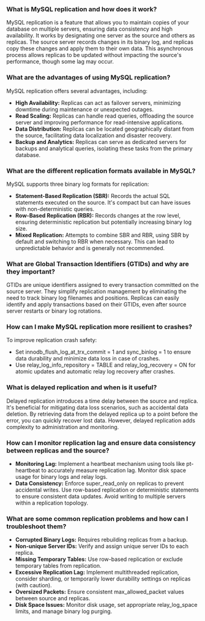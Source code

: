 
### What is MySQL replication and how does it work?

MySQL replication is a feature that allows you to maintain copies of your database on multiple servers, ensuring data consistency and high availability. It works by designating one server as the source and others as replicas. The source server records changes in its binary log, and replicas copy these changes and apply them to their own data. This asynchronous process allows replicas to be updated without impacting the source's performance, though some lag may occur.

### What are the advantages of using MySQL replication?

MySQL replication offers several advantages, including:

- **High Availability:** Replicas can act as failover servers, minimizing downtime during maintenance or unexpected outages.
- **Read Scaling:** Replicas can handle read queries, offloading the source server and improving performance for read-intensive applications.
- **Data Distribution:** Replicas can be located geographically distant from the source, facilitating data localization and disaster recovery.
- **Backup and Analytics:** Replicas can serve as dedicated servers for backups and analytical queries, isolating these tasks from the primary database.

### What are the different replication formats available in MySQL?

MySQL supports three binary log formats for replication:

- **Statement-Based Replication (SBR):** Records the actual SQL statements executed on the source. It's compact but can have issues with non-deterministic queries.
- **Row-Based Replication (RBR):** Records changes at the row level, ensuring deterministic replication but potentially increasing binary log size.
- **Mixed Replication:** Attempts to combine SBR and RBR, using SBR by default and switching to RBR when necessary. This can lead to unpredictable behavior and is generally not recommended.

### What are Global Transaction Identifiers (GTIDs) and why are they important?

GTIDs are unique identifiers assigned to every transaction committed on the source server. They simplify replication management by eliminating the need to track binary log filenames and positions. Replicas can easily identify and apply transactions based on their GTIDs, even after source server restarts or binary log rotations.

### How can I make MySQL replication more resilient to crashes?

To improve replication crash safety:

- Set innodb_flush_log_at_trx_commit = 1 and sync_binlog = 1 to ensure data durability and minimize data loss in case of crashes.
- Use relay_log_info_repository = TABLE and relay_log_recovery = ON for atomic updates and automatic relay log recovery after crashes.

### What is delayed replication and when is it useful?

Delayed replication introduces a time delay between the source and replica. It's beneficial for mitigating data loss scenarios, such as accidental data deletion. By retrieving data from the delayed replica up to a point before the error, you can quickly recover lost data. However, delayed replication adds complexity to administration and monitoring.

### How can I monitor replication lag and ensure data consistency between replicas and the source?

- **Monitoring Lag:** Implement a heartbeat mechanism using tools like pt-heartbeat to accurately measure replication lag. Monitor disk space usage for binary logs and relay logs.
- **Data Consistency:** Enforce super_read_only on replicas to prevent accidental writes. Use row-based replication or deterministic statements to ensure consistent data updates. Avoid writing to multiple servers within a replication topology.

### What are some common replication problems and how can I troubleshoot them?

- **Corrupted Binary Logs:** Requires rebuilding replicas from a backup.
- **Non-unique Server IDs:** Verify and assign unique server IDs to each replica.
- **Missing Temporary Tables:** Use row-based replication or exclude temporary tables from replication.
- **Excessive Replication Lag:** Implement multithreaded replication, consider sharding, or temporarily lower durability settings on replicas (with caution).
- **Oversized Packets:** Ensure consistent max_allowed_packet values between source and replicas.
- **Disk Space Issues:** Monitor disk usage, set appropriate relay_log_space limits, and manage binary log purging.
